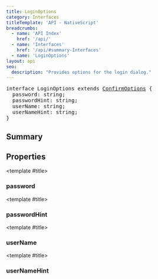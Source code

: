 ```yaml
---
title: LoginOptions
category: Interfaces
titleTemplate: 'API - NativeScript'
breadcrumbs: 
  - name: 'API Index'
    href: '/api/'
  - name: 'Interfaces'
    href: '/api/#summary-Interfaces'
  - name: 'LoginOptions'
layout: api
seo:
  description: "Provides options for the login dialog."
---
```


<!-- This page is auto generated, do not edit manually. -->
<!-- Run "yarn generate:api-docs" to regenerate -->

<script setup lang="ts">
  import { provide } from "vue";
  import API_DATA from "./LoginOptions.data.json";
  
  provide('API_DATA', API_DATA);
</script>

<APIRefHierarchy v-once />

<pre class="not-prose [&_a]:text-blue-400 [&_a]:no-underline">interface LoginOptions extends <a href="/api/interface/ConfirmOptions">ConfirmOptions</a> {
  password: string;
  passwordHint: string;
  userName: string;
  userNameHint: string;
}</pre>

<APIRefComment commentBase64="eyJibG9ja1RhZ3MiOltdLCJtb2RpZmllclRhZ3MiOnt9LCJzdW1tYXJ5IjpbeyJraW5kIjoidGV4dCIsInRleHQiOiJQcm92aWRlcyBvcHRpb25zIGZvciB0aGUgbG9naW4gZGlhbG9nLiJ9XX0=" v-once />

## <Heading ignore>Summary</Heading>

<APIRefSummary v-once />

## Properties

<div class="isOptional">

<APIRef for="13030" v-once>

<template #title>

### password

</template>

</APIRef>

</div>

<div class="isOptional">

<APIRef for="13028" v-once>

<template #title>

### passwordHint

</template>

</APIRef>

</div>

<div class="isOptional">

<APIRef for="13029" v-once>

<template #title>

### userName

</template>

</APIRef>

</div>

<div class="isOptional">

<APIRef for="13027" v-once>

<template #title>

### userNameHint

</template>

</APIRef>

</div>
